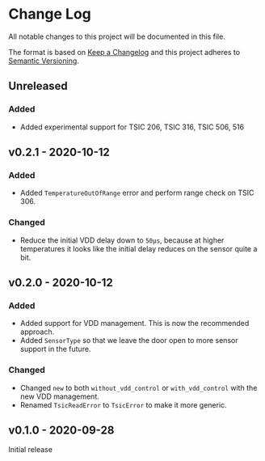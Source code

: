 # Change Log

All notable changes to this project will be documented in this file.

The format is based on [Keep a Changelog](http://keepachangelog.com/)
and this project adheres to [Semantic Versioning](http://semver.org/).

## Unreleased

### Added

 - Added experimental support for TSIC 206, TSIC 316, TSIC 506, 516

## v0.2.1 - 2020-10-12

### Added

 - Added `TemperatureOutOfRange` error and perform range check on TSIC 306.

### Changed

 - Reduce the initial VDD delay down to `50µs`, because at higher temperatures it looks
   like the initial delay reduces on the sensor quite a bit.

## v0.2.0 - 2020-10-12

### Added

 - Added support for VDD management. This is now the recommended approach.
 - Added `SensorType` so that we leave the door open to more sensor support in the future.

### Changed

 - Changed `new` to both `without_vdd_control` or `with_vdd_control` with the new VDD management.
 - Renamed `TsicReadError` to `TsicError` to make it more generic.

## v0.1.0 - 2020-09-28

Initial release
